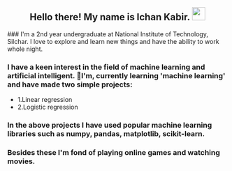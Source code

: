 <h2 align="center">Hello there! My name is Ichan Kabir. <img src="https://raw.githubusercontent.com/MartinHeinz/MartinHeinz/master/wave.gif" width="30px"></h2>
### I'm a 2nd year undergraduate at National Institute of Technology, Silchar. I love to explore and learn new things and have the ability to work whole night.
  
### I have a keen  interest in the field of machine learning and artificial intelligent. 🌱I'm, currently learning 'machine learning' and have made two simple projects:
- 1.Linear regression
- 2.Logistic regression
### In the above projects I have used popular machine learning libraries such as numpy, pandas, matplotlib, scikit-learn.

### Besides these I'm fond of playing online games and watching movies.



<!--
**ikabir21/ikabir21** is a ✨ _special_ ✨ repository because its `README.md` (this file) appears on your GitHub profile.

Here are some ideas to get you started:

- 🔭 I’m currently working on ...
- 🌱 I’m currently learning ...
- 👯 I’m looking to collaborate on ...
- 🤔 I’m looking for help with ...
- 💬 Ask me about ...
- 📫 How to reach me: ...
- 😄 Pronouns: ...
- ⚡ Fun fact: ...
-->
<!-- ![Kabir's Github Stats](https://github-readme-stats.vercel.app/api?username=ikabir21&show_icons=true&theme=radical) -->
